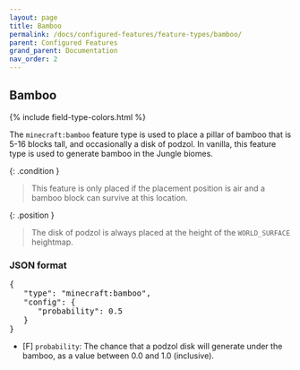 ```yaml
---
layout: page
title: Bamboo
permalink: /docs/configured-features/feature-types/bamboo/
parent: Configured Features
grand_parent: Documentation
nav_order: 2
---
```


## Bamboo

<head>
    {% include field-type-colors.html %}
</head>

The `minecraft:bamboo` feature type is used to place a pillar of bamboo that is 5-16 blocks tall, and occasionally a disk of podzol. In vanilla, this feature type is used to generate bamboo in the Jungle biomes.

{: .condition }
> This feature is only placed if the placement position is air and a bamboo block can survive at this location.

{: .position }
> The disk of podzol is always placed at the height of the `WORLD_SURFACE` heightmap.

### JSON format

<pre>
{
   "type": "minecraft:bamboo",
   "config": {
      "probability": 0.5
   }
}
</pre>

* ‌<ye>[F]</ye> `probability`: The chance that a podzol disk will generate under the bamboo, as a value between 0.0 and 1.0 (inclusive).